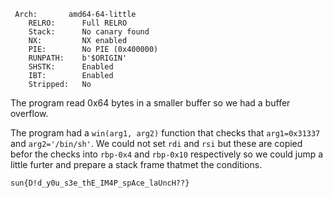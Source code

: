 ```
 Arch:       amd64-64-little
    RELRO:      Full RELRO
    Stack:      No canary found
    NX:         NX enabled
    PIE:        No PIE (0x400000)
    RUNPATH:    b'$ORIGIN'
    SHSTK:      Enabled
    IBT:        Enabled
    Stripped:   No
```

The program read 0x64 bytes in a smaller buffer so we had a buffer overflow.

The program had a `win(arg1, arg2)` function that checks that `arg1=0x31337` and `arg2='/bin/sh'`. We could not set `rdi` and `rsi` but these are copied befor the checks into `rbp-0x4` and `rbp-0x10` respectively so we could jump a little furter and prepare a stack frame thatmet the conditions.

`sun{D!d_y0u_s3e_thE_IM4P_spAce_laUncH??}`

